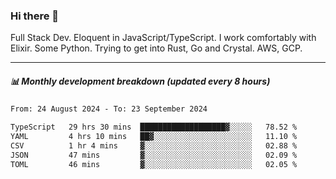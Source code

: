 ### Hi there 👋

Full Stack Dev. Eloquent in JavaScript/TypeScript. I work comfortably with Elixir. Some Python. Trying to get into Rust, Go and Crystal. AWS, GCP.

***

##### 📊 Monthly development breakdown (updated every 8 hours)

<!--START_SECTION:waka-->

```txt
From: 24 August 2024 - To: 23 September 2024

TypeScript   29 hrs 30 mins  ███████████████████▓░░░░░   78.52 %
YAML         4 hrs 10 mins   ██▓░░░░░░░░░░░░░░░░░░░░░░   11.10 %
CSV          1 hr 4 mins     ▓░░░░░░░░░░░░░░░░░░░░░░░░   02.88 %
JSON         47 mins         ▓░░░░░░░░░░░░░░░░░░░░░░░░   02.09 %
TOML         46 mins         ▓░░░░░░░░░░░░░░░░░░░░░░░░   02.05 %
```

<!--END_SECTION:waka-->
